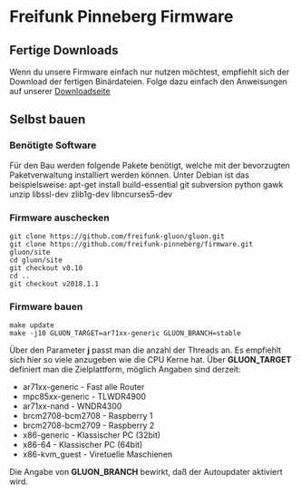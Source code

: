 # Freifunk Pinneberg Firmware

## Fertige Downloads
Wenn du unsere Firmware einfach nur nutzen möchtest, empfiehlt sich der Download der fertigen Binärdateien. Folge dazu einfach den Anweisungen auf unserer [Downloadseite](https://pinneberg.freifunk.net/download.html)

## Selbst bauen

### Benötigte Software
Für den Bau werden folgende Pakete benötigt, welche mit der bevorzugten Paketverwaltung installiert werden können.
Unter Debian ist das beispielsweise:
    apt-get install build-essential git subversion python gawk unzip libssl-dev zlib1g-dev libncurses5-dev

### Firmware auschecken
    git clone https://github.com/freifunk-gluon/gluon.git
    git clone https://github.com/freifunk-pinneberg/firmware.git gluon/site
    cd gluon/site
    git checkout v0.10
    cd ..
    git checkout v2018.1.1

### Firmware bauen
    make update
    make -j10 GLUON_TARGET=ar71xx-generic GLUON_BRANCH=stable

Über den Parameter **j** passt man die anzahl der Threads an. Es empfiehlt sich hier so viele anzugeben wie die CPU Kerne hat.
Über **GLUON_TARGET** definiert man die Zielplattform, möglich Angaben sind derzeit:

* ar71xx-generic - Fast alle Router
* mpc85xx-generic - TLWDR4900
* ar71xx-nand - WNDR4300
* brcm2708-bcm2708 - Raspberry 1
* brcm2708-bcm2709 - Raspberry 2
* x86-generic - Klassischer PC (32bit)
* x86-64 - Klassischer PC (64bit)
* x86-kvm_guest - Viretuelle Maschienen

Die Angabe von **GLUON_BRANCH** bewirkt, daß der Autoupdater aktiviert wird.
